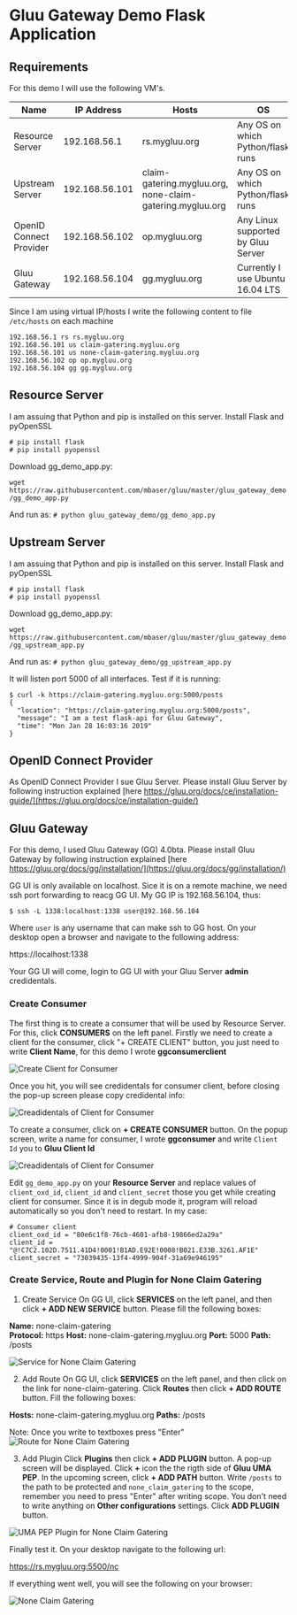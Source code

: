 # Gluu Gateway Demo Flask Application

## Requirements

For this demo I will use the following VM's.

|Name                    |IP Address      |Hosts            |OS                                |
|------------------------|----------------|-----------------|----------------------------------|
|Resource Server         |192.168.56.1    |rs.mygluu.org    |Any OS on which Python/flask runs |
|Upstream Server         |192.168.56.101  |claim-gatering.mygluu.org, none-claim-gatering.mygluu.org | Any OS on which Python/flask runs|
|OpenID Connect Provider |192.168.56.102  |op.mygluu.org    |Any Linux supported by Gluu Server|
|Gluu Gateway            |192.168.56.104  |gg.mygluu.org    |Currently I use Ubuntu 16.04 LTS  |


Since I am using virtual IP/hosts I write the following content to file `/etc/hosts` on each machine

```
192.168.56.1 rs rs.mygluu.org
192.168.56.101 us claim-gatering.mygluu.org
192.168.56.101 us none-claim-gatering.mygluu.org
192.168.56.102 op op.mygluu.org
192.168.56.104 gg gg.mygluu.org

```

## Resource Server

I am assuing that Python and pip is installed on this server. Install Flask and pyOpenSSL

```
# pip install flask 
# pip install pyopenssl 
```

Download gg_demo_app.py:

`wget https://raw.githubusercontent.com/mbaser/gluu/master/gluu_gateway_demo/gg_demo_app.py`

And run as:
`# python gluu_gateway_demo/gg_demo_app.py`



## Upstream Server

I am assuing that Python and pip is installed on this server. Install Flask and pyOpenSSL

```
# pip install flask 
# pip install pyopenssl 
``` 

Download gg_demo_app.py:


`wget https://raw.githubusercontent.com/mbaser/gluu/master/gluu_gateway_demo/gg_upstream_app.py`

And run as:
`# python gluu_gateway_demo/gg_upstream_app.py`

It will listen port 5000 of all interfaces. Test if it is running:

```
$ curl -k https://claim-gatering.mygluu.org:5000/posts
{
  "location": "https://claim-gatering.mygluu.org:5000/posts", 
  "message": "I am a test flask-api for Gluu Gateway", 
  "time": "Mon Jan 28 16:03:16 2019"
}
```


## OpenID Connect Provider

As OpenID Connect Provider I sue Gluu Server. Please install Gluu Server by following
instruction explained [here https://gluu.org/docs/ce/installation-guide/](https://gluu.org/docs/ce/installation-guide/)


## Gluu Gateway

For this demo, I used Gluu Gateway (GG) 4.0bta. Please install Gluu Gateway by following
instruction explained [here https://gluu.org/docs/gg/installation/](https://gluu.org/docs/gg/installation/)

GG UI is only available on localhost. Sice it is on a remote machine, we need ssh port forwarding
to reacg GG UI. My GG IP is 192.168.56.104, thus:

`$ ssh -L 1338:localhost:1338 user@192.168.56.104`

Where `user` is any username that can make ssh to GG host. On your desktop open a browser and navigate
to the following address:

https://localhost:1338

Your GG UI will come, login to GG UI with your Gluu Server **admin** credidentals.


### Create Consumer

The first thing is to create a consumer that will be used by Resource Server. For this, click **CONSUMERS**
on the left panel. Firstly we need to create a client for the consumer, click "+ CREATE CLIENT" button,
you just need to write **Client Name**, for this demo I wrote **ggconsumerclient**

![Create Client for Consumer](gg_consumer_client.png)

Once you hit, you will see credidentals for consumer client, before closing the pop-up screen please copy
credidental info:

![Creadidentals of Client for Consumer](gg_consumer_client_info.png)

To create a consumer, click on **+ CREATE CONSUMER** button. On the popup screen, write a name for consumer, 
I wrote **ggconsumer** and write `Client Id` you to **Gluu Client Id**

![Creadidentals of Client for Consumer](gg_consumer.png)


Edit `gg_demo_app.py` on your **Resource Server** and replace values of `client_oxd_id`, `client_id` and `client_secret`
those you get while creating client for consumer. Since it is in degub mode it, program will reload automatically
so you don't need to restart. In my case:

```
# Consumer client
client_oxd_id = "80e6c1f8-76cb-4601-afb8-19866ed2a29a"
client_id = "@!C7C2.102D.7511.41D4!0001!B1AD.E92E!0008!B021.E33B.3261.AF1E"
client_secret = "73039435-13f4-4999-904f-31a69e946195"
```

### Create Service, Route and Plugin for None Claim Gatering
1. Create Service
On GG UI, click **SERVICES** on the left panel, and then click **+ ADD NEW SERVICE** button. Please fill the
following boxes:
  
**Name:** none-claim-gatering  
**Protocol:** https
**Host:** none-claim-gatering.mygluu.org
**Port:** 5000
**Path:** /posts

![Service for None Claim Gatering](none_claim_service.png)

2. Add Route
On GG UI, click **SERVICES** on the left panel, and then click on the link for none-claim-gatering. Click **Routes**
then click **+ ADD ROUTE** button. Fill the following boxes:

**Hosts:** none-claim-gatering.mygluu.org
**Paths:** /posts

Note: Once you write to textboxes press "Enter"
![Route for None Claim Gatering](none_claim_route.png)

3. Add Plugin
Click **Plugins** then click **+ ADD PLUGIN** button. A pop-up screen will be displayed. Click **+** icon the the rigth 
side of **Gluu UMA PEP**. In the upcoming screen, click **+ ADD PATH** button. Write `/posts` to the path to be protected
and `none_claim_gatering` to the scope, remember you need to press "Enter" after writing scope. You don't need to write
anything on **Other configurations** settings. Click **ADD PLUGIN** button.

![UMA PEP Plugin for None Claim Gatering](gg_none_cliam_uma_plugin.png)

Finally test it. On your desktop navigate to the following url:

https://rs.mygluu.org:5500/nc

If everything went well, you will see the following on your browser:

![None Claim Gatering](gg_none_claim_result.png)

